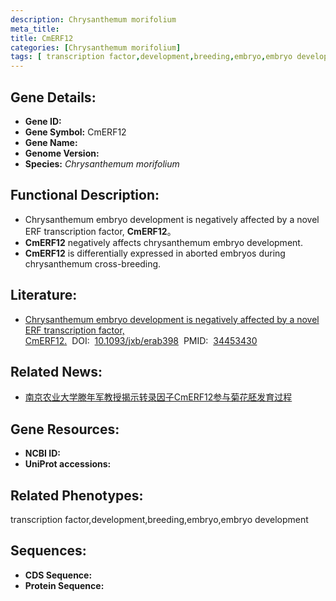 ```yaml
---
description: Chrysanthemum morifolium
meta_title:
title: CmERF12
categories: [Chrysanthemum morifolium]
tags: [ transcription factor,development,breeding,embryo,embryo development ]
---
```


## Gene Details:
- **Gene ID:**	[]()
- **Gene Symbol:** CmERF12
- **Gene Name:** 
- **Genome Version:** []()
- **Species:** *Chrysanthemum morifolium*

## Functional Description:
   - Chrysanthemum embryo development is negatively affected by a novel ERF transcription factor, **CmERF12**。
   - **CmERF12** negatively affects chrysanthemum embryo development.
   - **CmERF12** is differentially expressed in aborted embryos during chrysanthemum cross-breeding.

## Literature:
   - [Chrysanthemum embryo development is negatively affected by a novel ERF transcription factor, CmERF12.]( https://academic.oup.com/jxb/article/73/1/197/6358998?login=true)&nbsp;&nbsp;DOI:&nbsp;&nbsp;[10.1093/jxb/erab398](https://academic.oup.com/jxb/article/73/1/197/6358998?login=true)&nbsp;&nbsp;PMID:&nbsp;&nbsp;[34453430](https://pubmed.ncbi.nlm.nih.gov/34453430/)

## Related News:
   - [南京农业大学滕年军教授揭示转录因子CmERF12参与菊花胚发育过程](https://mp.weixin.qq.com/s?__biz=MzIyOTY2NDYyNQ==&mid=2247522125&idx=3&sn=d4ad3372319face6abe57d6bfaa362e2&chksm=e8bde553dfca6c4580aaabbd99efae8afa68c9313e831deaa5155d023bf93ba90aac28e2a97c&scene=27#wechat_redirect)

## Gene Resources:
- **NCBI ID:** [](https://www.ncbi.nlm.nih.gov/gene/?term=)
- **UniProt accessions:** [](https://www.uniprot.org/uniprotkb//entry)

## Related Phenotypes:
transcription factor,development,breeding,embryo,embryo development

## Sequences:
- **CDS Sequence:**
- **Protein Sequence:**
